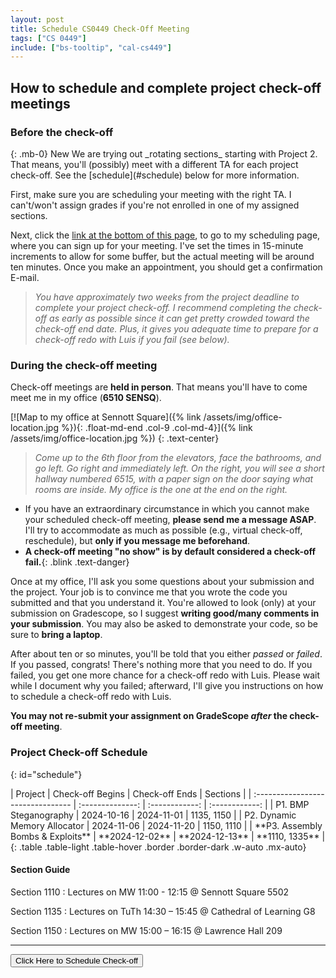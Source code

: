 ```yaml
---
layout: post
title: Schedule CS0449 Check-Off Meeting
tags: ["CS 0449"]
include: ["bs-tooltip", "cal-cs449"]
---
```


## How to schedule and complete project check-off meetings

### Before the check-off

<div class="card border-danger mb-3">
  <div class="card-body" markdown="1">
  {: .mb-0}
  <span class="badge text-bg-danger">New</span>
  We are trying out _rotating sections_ starting with Project 2. That means, you'll (possibly) meet with a different TA for each project check-off. See the [schedule](#schedule) below for more information.
  </div>
</div>

First, make sure you are scheduling your meeting with the right TA. I can't/won't assign grades if you're not enrolled in one of my assigned sections.

Next, click the [link at the bottom of this page](#scheduler), to go to my scheduling page, where you can sign up for your meeting. I've set the times in 15-minute increments to allow for some buffer, but the actual meeting will be around ten minutes. Once you make an appointment, you should get a confirmation E-mail.

> _You have approximately two weeks from the project deadline to complete your project check-off. I recommend completing the check-off as early as possible since it can get pretty crowded toward the check-off end date. Plus, it gives you adequate time to prepare for a check-off redo with Luis if you fail (see below)._

### During the check-off meeting

Check-off meetings are **held in person**. That means you'll have to come meet me in my office (**6510 SENSQ**).

[![Map to my office at Sennott Square]({% link /assets/img/office-location.jpg %}){: .float-md-end .col-9 .col-md-4}]({% link /assets/img/office-location.jpg %})
{: .text-center}

> _Come up to the 6th floor from the elevators, face the bathrooms, and go left. Go right and immediately left. On the right, you will see a short hallway numbered 6515, with a paper sign on the door saying what rooms are inside. My office is the one at the end on the right._

- If you have an extraordinary circumstance in which you cannot make your scheduled check-off meeting, **please send me a message ASAP**. I'll try to accommodate as much as possible (e.g., virtual check-off, reschedule), but **only if you message me beforehand**.
- **A check-off meeting "no show" is by default considered a check-off fail.**{: .blink .text-danger}

Once at my office, I'll ask you some questions about your submission and the project. Your job is to convince me that you wrote the code you submitted and that you understand it. You're allowed to look (only) at your submission on Gradescope, so I suggest **writing good/many comments in your submission**. You may also be asked to demonstrate your code, so be sure to **bring a laptop**.

After about ten or so minutes, you'll be told that you either _passed_ or _failed_. If you passed, congrats! There's nothing more that you need to do. If you failed, you get one more chance for a check-off redo with Luis. Please wait while I document why you failed; afterward, I'll give you instructions on how to schedule a check-off redo with Luis.

**You may not re-submit your assignment on GradeScope _after_ the check-off meeting**.

### Project Check-off Schedule
{: id="schedule"}

<div markdown="1" class="overflow-x-auto">
| Project                           | Check-off Begins | Check-off Ends |    Sections    |
| :-------------------------------- | :--------------: | :------------: | :------------: |
| P1. BMP Steganography             |    2024-10-16    |   2024-11-01   |   1135, 1150   |
| P2. Dynamic Memory Allocator      |    2024-11-06    |   2024-11-20   |   1150, 1110   |
| **P3. Assembly Bombs & Exploits** |  **2024-12-02**  | **2024-12-13** | **1110, 1335** |
{: .table .table-light .table-hover .border .border-dark .w-auto .mx-auto}
</div>

#### Section Guide

Section 1110
: Lectures on MW 11:00 - 12:15 @ Sennott Square 5502

Section 1135
: Lectures on TuTh 14:30 – 15:45 @ Cathedral of Learning G8

Section 1150
: Lectures on MW 15:00 – 16:15 @ Lawrence Hall 209

---

<button class="mx-auto d-block btn btn-info text-dark"
        data-cal-link="shinwookim/cs0449"
        data-cal-namespace="cs0449"
        data-cal-config='{"layout":"month_view"}'>
Click Here to Schedule Check-off
</button>
